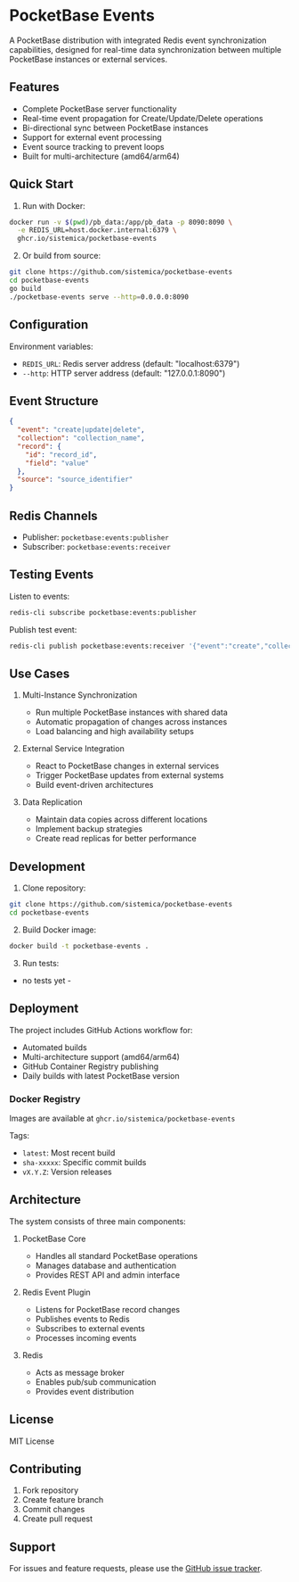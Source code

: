 # PocketBase Events

A PocketBase distribution with integrated Redis event synchronization capabilities, designed for real-time data synchronization between multiple PocketBase instances or external services.

## Features

- Complete PocketBase server functionality
- Real-time event propagation for Create/Update/Delete operations
- Bi-directional sync between PocketBase instances
- Support for external event processing
- Event source tracking to prevent loops
- Built for multi-architecture (amd64/arm64)

## Quick Start

1. Run with Docker:
```bash
docker run -v $(pwd)/pb_data:/app/pb_data -p 8090:8090 \
  -e REDIS_URL=host.docker.internal:6379 \
  ghcr.io/sistemica/pocketbase-events
```

2. Or build from source:
```bash
git clone https://github.com/sistemica/pocketbase-events
cd pocketbase-events
go build
./pocketbase-events serve --http=0.0.0.0:8090
```

## Configuration

Environment variables:
- `REDIS_URL`: Redis server address (default: "localhost:6379")
- `--http`: HTTP server address (default: "127.0.0.1:8090")

## Event Structure

```json
{
  "event": "create|update|delete",
  "collection": "collection_name",
  "record": {
    "id": "record_id",
    "field": "value"
  },
  "source": "source_identifier"
}
```

## Redis Channels

- Publisher: `pocketbase:events:publisher`
- Subscriber: `pocketbase:events:receiver`

## Testing Events

Listen to events:
```bash
redis-cli subscribe pocketbase:events:publisher
```

Publish test event:
```bash
redis-cli publish pocketbase:events:receiver '{"event":"create","collection":"test","record":{"field":"hello"},"source":"external"}'
```

## Use Cases

1. Multi-Instance Synchronization
    - Run multiple PocketBase instances with shared data
    - Automatic propagation of changes across instances
    - Load balancing and high availability setups

2. External Service Integration
    - React to PocketBase changes in external services
    - Trigger PocketBase updates from external systems
    - Build event-driven architectures

3. Data Replication
    - Maintain data copies across different locations
    - Implement backup strategies
    - Create read replicas for better performance

## Development

1. Clone repository:
```bash
git clone https://github.com/sistemica/pocketbase-events
cd pocketbase-events
```

2. Build Docker image:
```bash
docker build -t pocketbase-events .
```

3. Run tests:
- no tests yet -

## Deployment

The project includes GitHub Actions workflow for:
- Automated builds
- Multi-architecture support (amd64/arm64)
- GitHub Container Registry publishing
- Daily builds with latest PocketBase version

### Docker Registry
Images are available at `ghcr.io/sistemica/pocketbase-events`

Tags:
- `latest`: Most recent build
- `sha-xxxxx`: Specific commit builds
- `vX.Y.Z`: Version releases

## Architecture

The system consists of three main components:

1. PocketBase Core
    - Handles all standard PocketBase operations
    - Manages database and authentication
    - Provides REST API and admin interface

2. Redis Event Plugin
    - Listens for PocketBase record changes
    - Publishes events to Redis
    - Subscribes to external events
    - Processes incoming events

3. Redis
    - Acts as message broker
    - Enables pub/sub communication
    - Provides event distribution

## License

MIT License

## Contributing

1. Fork repository
2. Create feature branch
3. Commit changes
4. Create pull request

## Support

For issues and feature requests, please use the [GitHub issue tracker](https://github.com/sistemica/pocketbase-events/issues).